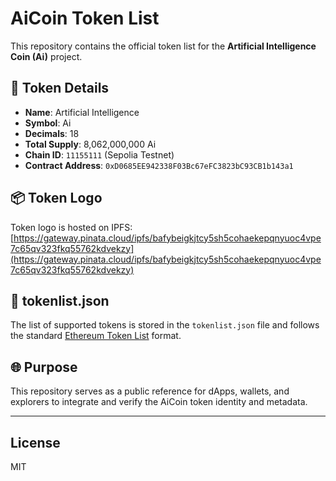 # AiCoin Token List

This repository contains the official token list for the **Artificial Intelligence Coin (Ai)** project.

## 🧠 Token Details

- **Name**: Artificial Intelligence  
- **Symbol**: Ai  
- **Decimals**: 18  
- **Total Supply**: 8,062,000,000 Ai  
- **Chain ID**: `11155111` (Sepolia Testnet)  
- **Contract Address**: `0xD0685EE942338F03Bc67eFC3823bC93CB1b143a1`

## 📦 Token Logo

Token logo is hosted on IPFS:  
[https://gateway.pinata.cloud/ipfs/bafybeigkjtcy5sh5cohaekepqnyuoc4vpe7c65qv323fkq55762kdvekzy](https://gateway.pinata.cloud/ipfs/bafybeigkjtcy5sh5cohaekepqnyuoc4vpe7c65qv323fkq55762kdvekzy)

## 📄 tokenlist.json

The list of supported tokens is stored in the `tokenlist.json` file and follows the standard [Ethereum Token List](https://tokenlists.org/) format.

## 🌐 Purpose

This repository serves as a public reference for dApps, wallets, and explorers to integrate and verify the AiCoin token identity and metadata.

---

## License

MIT
